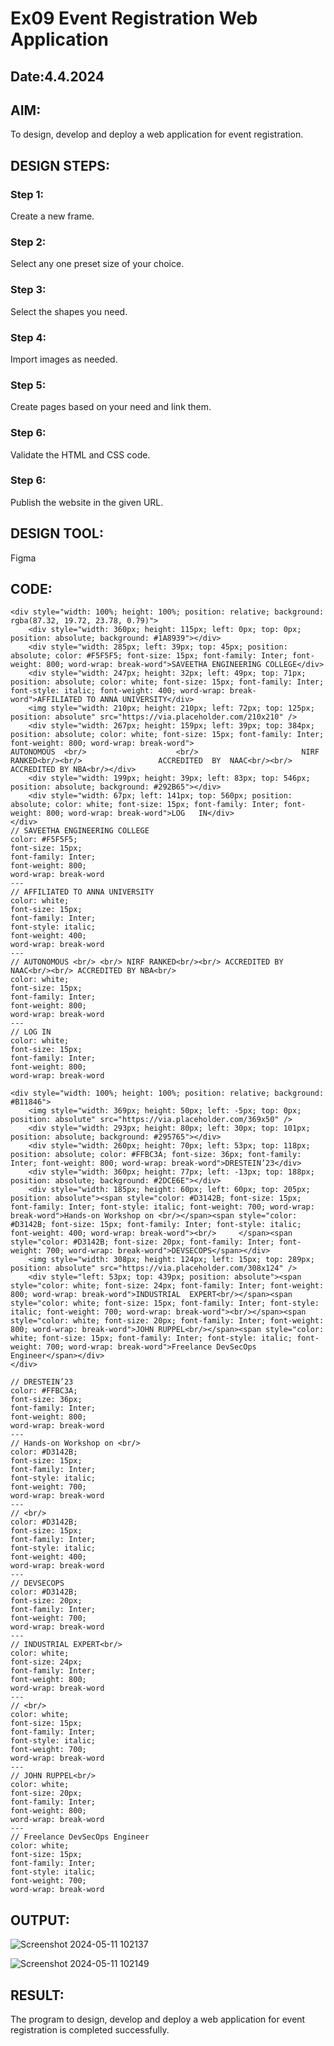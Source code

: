 # Ex09 Event Registration Web Application
## Date:4.4.2024

## AIM:
To design, develop and deploy a web application for event registration.

## DESIGN STEPS:

### Step 1:
Create a new frame.

### Step 2:
Select any one preset size of your choice.

### Step 3:
Select the shapes you need.

### Step 4:
Import images as needed.

### Step 5:
Create pages based on your need and link them.

### Step 6:

Validate the HTML and CSS code.

### Step 6:

Publish the website in the given URL.

## DESIGN TOOL:
Figma

## CODE:
```
<div style="width: 100%; height: 100%; position: relative; background: rgba(87.32, 19.72, 23.78, 0.79)">
    <div style="width: 360px; height: 115px; left: 0px; top: 0px; position: absolute; background: #1A8939"></div>
    <div style="width: 285px; left: 39px; top: 45px; position: absolute; color: #F5F5F5; font-size: 15px; font-family: Inter; font-weight: 800; word-wrap: break-word">SAVEETHA ENGINEERING COLLEGE</div>
    <div style="width: 247px; height: 32px; left: 49px; top: 71px; position: absolute; color: white; font-size: 15px; font-family: Inter; font-style: italic; font-weight: 400; word-wrap: break-word">AFFILIATED TO ANNA UNIVERSITY</div>
    <img style="width: 210px; height: 210px; left: 72px; top: 125px; position: absolute" src="https://via.placeholder.com/210x210" />
    <div style="width: 267px; height: 159px; left: 39px; top: 384px; position: absolute; color: white; font-size: 15px; font-family: Inter; font-weight: 800; word-wrap: break-word">                      AUTONOMOUS  <br/>                    <br/>                       NIRF RANKED<br/><br/>                 ACCREDITED  BY  NAAC<br/><br/>                       ACCREDITED BY NBA<br/></div>
    <div style="width: 199px; height: 39px; left: 83px; top: 546px; position: absolute; background: #292B65"></div>
    <div style="width: 67px; left: 141px; top: 560px; position: absolute; color: white; font-size: 15px; font-family: Inter; font-weight: 800; word-wrap: break-word">LOG   IN</div>
</div>
// SAVEETHA ENGINEERING COLLEGE
color: #F5F5F5;
font-size: 15px;
font-family: Inter;
font-weight: 800;
word-wrap: break-word
---
// AFFILIATED TO ANNA UNIVERSITY
color: white;
font-size: 15px;
font-family: Inter;
font-style: italic;
font-weight: 400;
word-wrap: break-word
---
// AUTONOMOUS <br/> <br/> NIRF RANKED<br/><br/> ACCREDITED BY NAAC<br/><br/> ACCREDITED BY NBA<br/>
color: white;
font-size: 15px;
font-family: Inter;
font-weight: 800;
word-wrap: break-word
---
// LOG IN
color: white;
font-size: 15px;
font-family: Inter;
font-weight: 800;
word-wrap: break-word

<div style="width: 100%; height: 100%; position: relative; background: #B11846">
    <img style="width: 369px; height: 50px; left: -5px; top: 0px; position: absolute" src="https://via.placeholder.com/369x50" />
    <div style="width: 293px; height: 80px; left: 30px; top: 101px; position: absolute; background: #295765"></div>
    <div style="width: 260px; height: 70px; left: 53px; top: 118px; position: absolute; color: #FFBC3A; font-size: 36px; font-family: Inter; font-weight: 800; word-wrap: break-word">DRESTEIN’23</div>
    <div style="width: 360px; height: 77px; left: -13px; top: 188px; position: absolute; background: #2DCE6E"></div>
    <div style="width: 185px; height: 60px; left: 60px; top: 205px; position: absolute"><span style="color: #D3142B; font-size: 15px; font-family: Inter; font-style: italic; font-weight: 700; word-wrap: break-word">Hands-on Workshop on <br/></span><span style="color: #D3142B; font-size: 15px; font-family: Inter; font-style: italic; font-weight: 400; word-wrap: break-word"><br/>     </span><span style="color: #D3142B; font-size: 20px; font-family: Inter; font-weight: 700; word-wrap: break-word">DEVSECOPS</span></div>
    <img style="width: 308px; height: 124px; left: 15px; top: 289px; position: absolute" src="https://via.placeholder.com/308x124" />
    <div style="left: 53px; top: 439px; position: absolute"><span style="color: white; font-size: 24px; font-family: Inter; font-weight: 800; word-wrap: break-word">INDUSTRIAL  EXPERT<br/></span><span style="color: white; font-size: 15px; font-family: Inter; font-style: italic; font-weight: 700; word-wrap: break-word"><br/></span><span style="color: white; font-size: 20px; font-family: Inter; font-weight: 800; word-wrap: break-word">JOHN RUPPEL<br/></span><span style="color: white; font-size: 15px; font-family: Inter; font-style: italic; font-weight: 700; word-wrap: break-word">Freelance DevSecOps Engineer</span></div>
</div>

// DRESTEIN’23
color: #FFBC3A;
font-size: 36px;
font-family: Inter;
font-weight: 800;
word-wrap: break-word
---
// Hands-on Workshop on <br/>
color: #D3142B;
font-size: 15px;
font-family: Inter;
font-style: italic;
font-weight: 700;
word-wrap: break-word
---
// <br/>
color: #D3142B;
font-size: 15px;
font-family: Inter;
font-style: italic;
font-weight: 400;
word-wrap: break-word
---
// DEVSECOPS
color: #D3142B;
font-size: 20px;
font-family: Inter;
font-weight: 700;
word-wrap: break-word
---
// INDUSTRIAL EXPERT<br/>
color: white;
font-size: 24px;
font-family: Inter;
font-weight: 800;
word-wrap: break-word
---
// <br/>
color: white;
font-size: 15px;
font-family: Inter;
font-style: italic;
font-weight: 700;
word-wrap: break-word
---
// JOHN RUPPEL<br/>
color: white;
font-size: 20px;
font-family: Inter;
font-weight: 800;
word-wrap: break-word
---
// Freelance DevSecOps Engineer
color: white;
font-size: 15px;
font-family: Inter;
font-style: italic;
font-weight: 700;
word-wrap: break-word
```
## OUTPUT:
![Screenshot 2024-05-11 102137](https://github.com/Nithish7105/Figma/assets/149516932/efa7d4f3-6397-4f3a-9fd8-b6e024815fd3)

![Screenshot 2024-05-11 102149](https://github.com/Nithish7105/Figma/assets/149516932/281b4fea-b17d-473b-8cbc-93b7aaf83ec4)

## RESULT:
The program to design, develop and deploy a web application for event registration is completed successfully.
